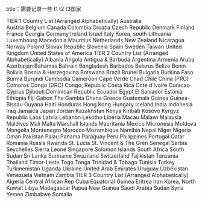 title：需要记录一些 t1 t2 t3国家

TIER 1 Country List (Arranged Alphabetically)
Australia<br>
Austria
Belgium
Canada
Colombia
Croatia
Czech Republic
Denmark
Finland
France
Georgia
Germany
Ireland
Israel
Italy
Korea, south
Lithuania
Luxembourg
Macedonia
Mauritius
Netherlands
New Zealand
Nicaragua
Norway
Poland
Slovak Republic
Slovenia
Spain
Sweden
Taiwan
United Kingdom
United States of America
TIER 2 Country List (Arranged Alphabetically)
Albania
Angola
Antigua & Barbuda
Argentina
Armenia
Aruba
Azerbaijan
Bahamas
Bahrain
Bangladesh
Barbados
Belarus
Belize
Benin
Bolivia
Bosnia & Herzegovina
Botswana
Brazil
Brunei
Bulgaria
Burkina Faso
Burma
Burundi
Cambodia
Cameroon
Cape Verde
Chad
Chile
China (PRC)
Comoros
Congo (DRC)
Congo, Republic
Costa Rica
Cote d’Ivoire
Curacao
Cyprus
Djibouti
Dominican Republic
Ecuador
Egypt
El Salvador
Estonia
Ethiopia
Fiji
Gabon
The Gambia
Ghana
Greece
Guatemala
Guinea
Guinea-Bissau
Guyana
Haiti
Honduras
Hong Kong
Hungary
Iceland
India
Indonesia
Iraq
Jamaica
Japan
Jordan
Kazakhstan
Kenya
Kiribati
Kosovo
Kyrgyz Republic
Laos
Latvia
Lebanon
Lesotho
Liberia
Macau
Malawi
Malaysia
Maldives
Mali
Malta
Marshall Islands
Mauritania
Mexico
Micronesia
Moldova
Mongolia
Montenegro
Morocco
Mozambique
Namibia
Nepal
Niger
Nigeria
Oman
Pakistan
Palau
Panama
Paraguay
Peru
Philippines
Portugal
Qatar
Romania
Russia
Rwanda
St. Lucia
St. Vincent & The Gren
Senegal
Serbia
Seychelles
Sierra Leone
Singapore
Solomon Islands
South Africa
South Sudan
Sri Lanka
Suriname
Swaziland
Switzerland
Tajikistan
Tanzania
Thailand
Timor-Leste
Togo
Tonga
Trinidad & Tobago
Tunisia
Turkey
Turkmenistan
Uganda
Ukraine
United Arab Emirates
Uruguay
Uzbekistan
Venezuela
Vietnam
Zambia
TIER 3 Country List (Arranged Alphabetically)
Algeria
Central African Rep
Cuba
Equatorial Guinea
Eritrea
Iran
Korea, North
Kuwait
Libya
Madagascar
Papua New Guinea
Saudi Arabia
Sudan
Syria
Yemen
Zimbabwe
Somalia
